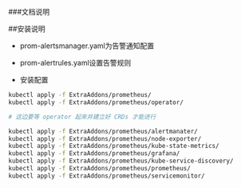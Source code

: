 ###文档说明

##安装说明
+ prom-alertsmanager.yaml为告警通知配置
+ prom-alertrules.yaml设置告警规则


+ 安装配置


``` bash
kubectl apply -f ExtraAddons/prometheus/
kubectl apply -f ExtraAddons/prometheus/operator/

# 这边要等 operator 起來并建立好 CRDs 才能进行

kubectl apply -f ExtraAddons/prometheus/alertmanater/
kubectl apply -f ExtraAddons/prometheus/node-exporter/
kubectl apply -f ExtraAddons/prometheus/kube-state-metrics/
kubectl apply -f ExtraAddons/prometheus/grafana/
kubectl apply -f ExtraAddons/prometheus/kube-service-discovery/
kubectl apply -f ExtraAddons/prometheus/prometheus/
kubectl apply -f ExtraAddons/prometheus/servicemonitor/
```	  

